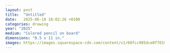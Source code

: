 ```yaml
---
layout: post
title:  "Untitled"
date:   2025-06-10 18:02:26 +0100
categories: drawing
year: "2025"
medium: "Colored pencil on board"
dimensions: "8.5 x 11 in."
images: https://images.squarespace-cdn.com/content/v1/60fcc985dce0f701975ed91d/1718379206177-ADQ4GK2NZMCULL5Y4RSV/eggat.jpg?format=1500w
---
```

